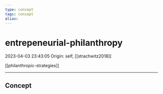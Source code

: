 ```yaml
---
type: concept
tags: concept
alias:
---
```


# entrepeneurial-philanthropy

2023-04-03 23:43:05
Origin: self, [[strachwitz2018]]

[[philanthropic-strategies]]

---

## Concept
